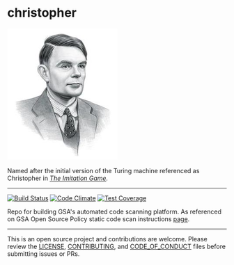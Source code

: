 # christopher

![Alan Turing](https://github.com/GSA/christopher/blob/master/Turing.jpg "Alan Turing")

Named after the initial version of the Turing machine referenced as Christopher in *[The Imitation Game](https://en.wikipedia.org/wiki/The_Imitation_Game).*

---
[![Build Status](https://circleci.com/gh/GSA/christopher.svg?style=shield)](https://circleci.com/gh/GSA/christopher)
[![Code Climate](https://codeclimate.com/github/GSA/christopher/badges/gpa.svg)](https://codeclimate.com/github/GSA/christopher)
[![Test Coverage](https://codeclimate.com/github/GSA/christopher/badges/coverage.svg)](https://codeclimate.com/github/GSA/christopher/coverage)

Repo for building GSA's automated code scanning platform.  As referenced on GSA Open Source Policy static code scan instructions [page](https://github.com/GSA/open-source-policy/blob/master/static_code_scan.md).

---

This is an open source project and contributions are welcome.  Please review the [LICENSE](https://github.com/GSA/christopher/blob/master/LICENSE.md), [CONTRIBUTING](https://github.com/GSA/christopher/blob/master/CONTRIBUTING.md), and [CODE_OF_CONDUCT](https://github.com/GSA/christopher/blob/master/CODE_OF_CONDUCT.md) files before submitting issues or PRs.
